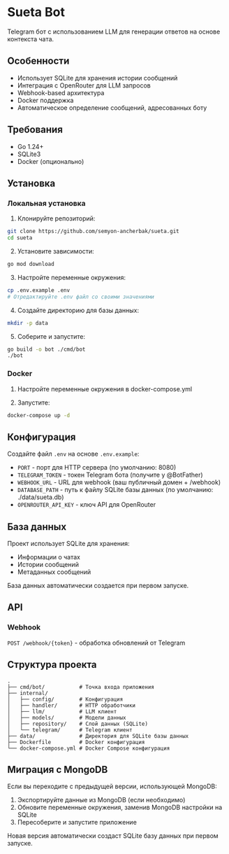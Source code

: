 # Sueta Bot

Telegram бот с использованием LLM для генерации ответов на основе контекста чата.

## Особенности

- Использует SQLite для хранения истории сообщений
- Интеграция с OpenRouter для LLM запросов
- Webhook-based архитектура
- Docker поддержка
- Автоматическое определение сообщений, адресованных боту

## Требования

- Go 1.24+
- SQLite3
- Docker (опционально)

## Установка

### Локальная установка

1. Клонируйте репозиторий:
```bash
git clone https://github.com/semyon-ancherbak/sueta.git
cd sueta
```

2. Установите зависимости:
```bash
go mod download
```

3. Настройте переменные окружения:
```bash
cp .env.example .env
# Отредактируйте .env файл со своими значениями
```

4. Создайте директорию для базы данных:
```bash
mkdir -p data
```

5. Соберите и запустите:
```bash
go build -o bot ./cmd/bot
./bot
```

### Docker

1. Настройте переменные окружения в docker-compose.yml

2. Запустите:
```bash
docker-compose up -d
```

## Конфигурация

Создайте файл `.env` на основе `.env.example`:

- `PORT` - порт для HTTP сервера (по умолчанию: 8080)
- `TELEGRAM_TOKEN` - токен Telegram бота (получите у @BotFather)
- `WEBHOOK_URL` - URL для webhook (ваш публичный домен + /webhook)
- `DATABASE_PATH` - путь к файлу SQLite базы данных (по умолчанию: ./data/sueta.db)
- `OPENROUTER_API_KEY` - ключ API для OpenRouter

## База данных

Проект использует SQLite для хранения:
- Информации о чатах
- Истории сообщений
- Метаданных сообщений

База данных автоматически создается при первом запуске.

## API

### Webhook

`POST /webhook/{token}` - обработка обновлений от Telegram

## Структура проекта

```
.
├── cmd/bot/           # Точка входа приложения
├── internal/
│   ├── config/        # Конфигурация
│   ├── handler/       # HTTP обработчики
│   ├── llm/           # LLM клиент
│   ├── models/        # Модели данных
│   ├── repository/    # Слой данных (SQLite)
│   └── telegram/      # Telegram клиент
├── data/              # Директория для SQLite базы данных
├── Dockerfile         # Docker конфигурация
└── docker-compose.yml # Docker Compose конфигурация
```

## Миграция с MongoDB

Если вы переходите с предыдущей версии, использующей MongoDB:

1. Экспортируйте данные из MongoDB (если необходимо)
2. Обновите переменные окружения, заменив MongoDB настройки на SQLite
3. Пересоберите и запустите приложение

Новая версия автоматически создаст SQLite базу данных при первом запуске.
